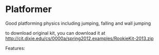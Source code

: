 # Platformer
Good platforming physics including jumping, falling and wall jumping



to download original kit, you can download it at http://cit.dixie.edu/cs/0000a/spring2012.examples/RookieKit-2013.zip


Features: 
